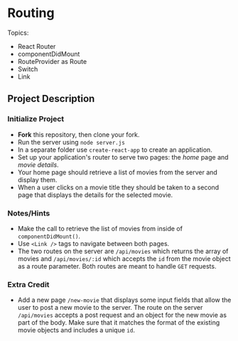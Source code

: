 # Routing

Topics:

 * React Router
 * componentDidMount
 * RouteProvider as Route
 * Switch
 * Link


## Project Description

### Initialize Project
  * **Fork** this repository, then clone your fork.
  * Run the server using `node server.js`
  * In a separate folder use `create-react-app` to create an application.
  * Set up your application's router to serve two pages: the _home_ page and _movie details_.
  * Your home page should retrieve a list of movies from the server and display them.
  * When a user clicks on a movie title they should be taken to a second page that displays the details for the selected movie.


### Notes/Hints
 * Make the call to retrieve the list of movies from inside of `componentDidMount()`.
 * Use `<Link />` tags to navigate between both pages.
 * The two routes on the server are `/api/movies` which returns the array of movies and `/api/movies/:id` which accepts the `id` from the movie object as a route parameter.  Both routes are meant to handle `GET` requests.

### Extra Credit
 * Add a new page `/new-movie` that displays some input fields that allow the user to post a new movie to the server.  The route on the server `/api/movies` accepts a post request and an object for the new movie as part of the body.  Make sure that it matches the format of the existing movie objects and includes a unique `id`.
